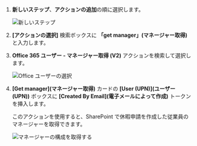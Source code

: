 1. **新しいステップ**、**アクションの追加**の順に選択します。
   
    ![新しいステップ](media/modern-approvals/select-sharepoint-add-action.png)
2. **[アクションの選択]** 検索ボックスに **「get manager」(マネージャー取得)** と入力します。
3. **Office 365 ユーザー - マネージャー取得 (V2)** アクションを検索して選択します。

    ![Office ユーザーの選択](media/modern-approvals/add-get-manager-action.png)
4. **[Get manager]\(マネージャー取得)** カードの **[User (UPN)]\(ユーザー (UPN)\)** ボックスに **[Created By Email]\(電子メールによって作成)** トークンを挿入します。

    このアクションを使用すると、SharePoint で休暇申請を作成した従業員のマネージャーを取得できます。

    ![マネージャーの構成を取得する](media/modern-approvals/get-manager-card.png)

